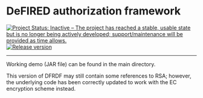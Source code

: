 # DeFIRED authorization framework

[![Project Status: Inactive – The project has reached a stable, usable state but is no longer being actively developed; support/maintenance will be provided as time allows.](https://www.repostatus.org/badges/latest/inactive.svg)](https://www.repostatus.org/#inactive)
[![Release version](https://badgen.net/badge/release/v1.0-SNAPSHOT/blue)](https://github.com/pvriel/DeFIRED/releases/tag/demo)
***
Working demo (JAR file) can be found in the main directory.

This version of DFRDF may still contain some references to RSA; however, the underlying code has been correctly updated to work with the EC encryption scheme instead.